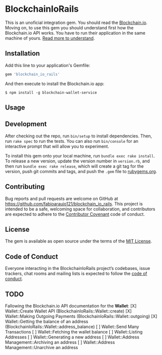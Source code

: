# BlockchainIoRails

This is an unoficial integration gem. You should read the [Blockchain.io](https://www.blockchain.com/pt/api/).
Moving on, to use this gem you should understand first how the Blockchain.io API works. You have to run their application in the same machine of yours. [Read more to understand](https://github.com/blockchain/service-my-wallet-v3#getting-started).


## Installation

Add this line to your application's Gemfile:

```ruby
gem 'blockchain_io_rails'
```

And then execute to install the Blockchain.io app:

    $ npm install -g blockchain-wallet-service

## Usage


## Development

After checking out the repo, run `bin/setup` to install dependencies. Then, run `rake spec` to run the tests. You can also run `bin/console` for an interactive prompt that will allow you to experiment.

To install this gem onto your local machine, run `bundle exec rake install`. To release a new version, update the version number in `version.rb`, and then run `bundle exec rake release`, which will create a git tag for the version, push git commits and tags, and push the `.gem` file to [rubygems.org](https://rubygems.org).

## Contributing

Bug reports and pull requests are welcome on GitHub at https://github.com/fabioaraujo121/blockchain_io_rails. This project is intended to be a safe, welcoming space for collaboration, and contributors are expected to adhere to the [Contributor Covenant](http://contributor-covenant.org) code of conduct.

## License

The gem is available as open source under the terms of the [MIT License](https://opensource.org/licenses/MIT).

## Code of Conduct

Everyone interacting in the BlockchainIoRails project’s codebases, issue trackers, chat rooms and mailing lists is expected to follow the [code of conduct](https://github.com/[USERNAME]/blockchain_io_rails/blob/master/CODE_OF_CONDUCT.md).

## TODO

Fallowing the Blockchain.io API documentation for the **Wallet**:
[X] Wallet::Create Wallet API (BlockchainIoRails::Wallet::create)
[X] Wallet::Making Outgoing Payments (BlockchainIoRails::Wallet::outgoing)
[X] Wallet::Getting the balance of an address (BlockchainIoRails::Wallet::address_balance)
[ ] Wallet::Send Many Transactions
[ ] Wallet::Fetching the wallet balance
[ ] Wallet::Listing Addresses
[ ] Wallet::Generating a new address
[ ] Wallet::Address Management::Archiving an address
[ ] Wallet::Address Management::Unarchive an address
